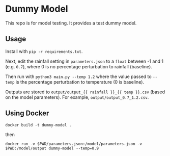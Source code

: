 # Dummy Model

This repo is for model testing. It provides a test dummy model.

## Usage

Install with `pip -r requirements.txt`.

Next, edit the rainfall setting in `parameters.json` to a `float` between -1 and 1 (e.g. `0.7`), where 0 is no percentage perturbation to rainfall (baseline).

Then run with `python3 main.py --temp 1.2` where the value passed to `--temp` is the percentage perturbation to temperature (0 is baseline).

Outputs are stored to `output/output_{{ rainfall }}_{{ temp }}.csv` (based on the model parameters). For example, `output/output_0.7_1.2.csv`.

## Using Docker

```
docker build -t dummy-model .
```

then

```
docker run -v $PWD/parameters.json:/model/parameters.json -v $PWD:/model/output dummy-model --temp=0.9
```
